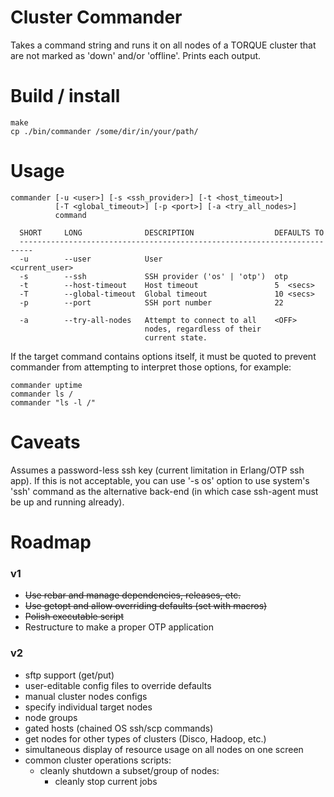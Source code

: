 # Cluster Commander #

Takes a command string and runs it on all nodes of a TORQUE cluster that are
not marked as 'down' and/or 'offline'. Prints each output.


Build / install
===============
    make
    cp ./bin/commander /some/dir/in/your/path/


Usage
=====
    commander [-u <user>] [-s <ssh_provider>] [-t <host_timeout>]
              [-T <global_timeout>] [-p <port>] [-a <try_all_nodes>]
              command

      SHORT     LONG              DESCRIPTION                  DEFAULTS TO
      -------------------------------------------------------------------------
      -u        --user            User                         <current_user>
      -s        --ssh             SSH provider ('os' | 'otp')  otp
      -t        --host-timeout    Host timeout                 5  <secs>
      -T        --global-timeout  Global timeout               10 <secs>
      -p        --port            SSH port number              22

      -a        --try-all-nodes   Attempt to connect to all    <OFF>
                                  nodes, regardless of their
                                  current state.

If the target command contains options itself, it must be quoted to prevent
commander from attempting to interpret those options, for example:

    commander uptime
    commander ls /
    commander "ls -l /"


Caveats
=======
Assumes a password-less ssh key (current limitation in Erlang/OTP ssh app). If
this is not acceptable, you can use '-s os' option to use system's 'ssh'
command as the alternative back-end (in which case ssh-agent must be up and
running already).


Roadmap
=======

### v1 ###
* ~~Use rebar and manage dependencies, releases, etc.~~
* ~~Use getopt and allow overriding defaults (set with macros)~~
* ~~Polish executable script~~
* Restructure to make a proper OTP application

### v2 ###
* sftp support (get/put)
* user-editable config files to override defaults
* manual cluster nodes configs
* specify individual target nodes
* node groups
* gated hosts (chained OS ssh/scp commands)
* get nodes for other types of clusters (Disco, Hadoop, etc.)
* simultaneous display of resource usage on all nodes on one screen
* common cluster operations scripts:
    - cleanly shutdown a subset/group of nodes:
        - cleanly stop current jobs
